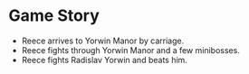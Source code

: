 # Game Story
- Reece arrives to Yorwin Manor by carriage.
- Reece fights through Yorwin Manor and a few minibosses.
- Reece fights Radislav Yorwin and beats him.